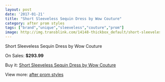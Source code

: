 ```yaml
---
layout: post
date: '2017-01-21'
title: "Short Sleeveless Sequin Dress by Wow Couture"
category: after prom styles
tags: ["brand","unique","sleeveless","couture","prom"]
image: http://img.transblink.com/14148-thickbox_default/short-sleeveless-sequin-dress-by-wow-couture.jpg
---
```

Short Sleeveless Sequin Dress by Wow Couture

On Sales: **$293.99**
<a href="https://www.transblink.com/en/after-prom-styles/4530-short-sleeveless-sequin-dress-by-wow-couture.html"><amp-img layout="responsive" width="600" height="600" src="//img.transblink.com/14148-thickbox_default/short-sleeveless-sequin-dress-by-wow-couture.jpg" alt="Short Sleeveless Sequin Dress by Wow Couture 0" /></a>
<a href="https://www.transblink.com/en/after-prom-styles/4530-short-sleeveless-sequin-dress-by-wow-couture.html"><amp-img layout="responsive" width="600" height="600" src="//img.transblink.com/14151-thickbox_default/short-sleeveless-sequin-dress-by-wow-couture.jpg" alt="Short Sleeveless Sequin Dress by Wow Couture 1" /></a>
<a href="https://www.transblink.com/en/after-prom-styles/4530-short-sleeveless-sequin-dress-by-wow-couture.html"><amp-img layout="responsive" width="600" height="600" src="//img.transblink.com/14150-thickbox_default/short-sleeveless-sequin-dress-by-wow-couture.jpg" alt="Short Sleeveless Sequin Dress by Wow Couture 2" /></a>
<a href="https://www.transblink.com/en/after-prom-styles/4530-short-sleeveless-sequin-dress-by-wow-couture.html"><amp-img layout="responsive" width="600" height="600" src="//img.transblink.com/14149-thickbox_default/short-sleeveless-sequin-dress-by-wow-couture.jpg" alt="Short Sleeveless Sequin Dress by Wow Couture 3" /></a>

Buy it: [Short Sleeveless Sequin Dress by Wow Couture](https://www.transblink.com/en/after-prom-styles/4530-short-sleeveless-sequin-dress-by-wow-couture.html "Short Sleeveless Sequin Dress by Wow Couture")

View more: [after prom styles](https://www.transblink.com/en/55-after-prom-styles "after prom styles")
